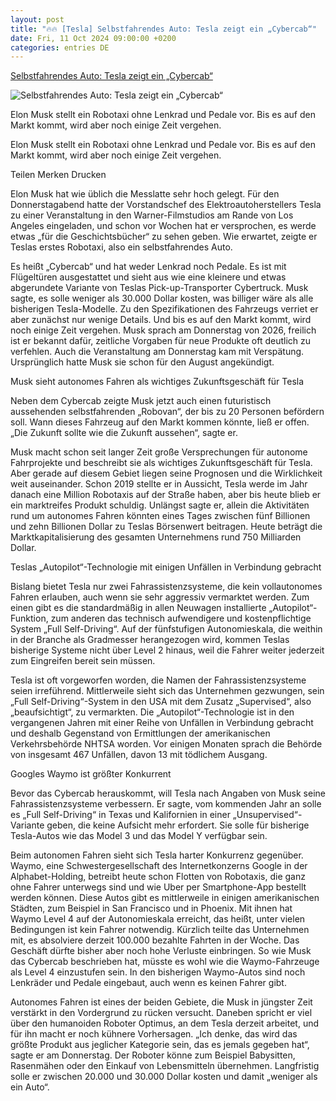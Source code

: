 ```yaml
---
layout: post
title: "🔥🔥 [Tesla] Selbstfahrendes Auto: Tesla zeigt ein „Cybercab“"
date: Fri, 11 Oct 2024 09:00:00 +0200
categories: entries DE
---
```

[Selbstfahrendes Auto: Tesla zeigt ein „Cybercab“](https://www.faz.net/aktuell/wirtschaft/auto-verkehr/selbstfahrendes-auto-tesla-zeigt-ein-cybercab-110039806.html)

![Selbstfahrendes Auto: Tesla zeigt ein „Cybercab“](https://media1.faz.net/ppmedia/aktuell/1752745848/1.10039833/facebook_teaser/tesla-stellte-sein-erstes.jpg)

Elon Musk stellt ein Robotaxi ohne Lenkrad und Pedale vor. Bis es auf den Markt kommt, wird aber noch einige Zeit vergehen.

Elon Musk stellt ein Robotaxi ohne Lenkrad und Pedale vor. Bis es auf den Markt kommt, wird aber noch einige Zeit vergehen.

Teilen Merken Drucken

Elon Musk hat wie üblich die Messlatte sehr hoch gelegt. Für den Donnerstagabend hatte der Vorstandschef des Elektroautoherstellers Tesla zu einer Veranstaltung in den Warner-Filmstudios am Rande von Los Angeles eingeladen, und schon vor Wochen hat er versprochen, es werde etwas „für die Geschichtsbücher“ zu sehen geben. Wie erwartet, zeigte er Teslas erstes Robotaxi, also ein selbstfahrendes Auto.

Es heißt „Cybercab“ und hat weder Lenkrad noch Pedale. Es ist mit Flügeltüren ausgestattet und sieht aus wie eine kleinere und etwas abgerundete Variante von Teslas Pick-up-Transporter Cybertruck. Musk sagte, es solle weniger als 30.000 Dollar kosten, was billiger wäre als alle bisherigen Tesla-Modelle. Zu den Spezifikationen des Fahrzeugs verriet er aber zunächst nur wenige Details. Und bis es auf den Markt kommt, wird noch einige Zeit vergehen. Musk sprach am Donnerstag von 2026, freilich ist er bekannt dafür, zeitliche Vorgaben für neue Produkte oft deutlich zu verfehlen. Auch die Veranstaltung am Donnerstag kam mit Verspätung. Ursprünglich hatte Musk sie schon für den August angekündigt.

Musk sieht autonomes Fahren als wichtiges Zukunftsgeschäft für Tesla

Neben dem Cybercab zeigte Musk jetzt auch einen futuristisch aussehenden selbstfahrenden „Robovan“, der bis zu 20 Personen befördern soll. Wann dieses Fahrzeug auf den Markt kommen könnte, ließ er offen. „Die Zukunft sollte wie die Zukunft aussehen“, sagte er.

Musk macht schon seit langer Zeit große Versprechungen für autonome Fahrprojekte und beschreibt sie als wichtiges Zukunftsgeschäft für Tesla. Aber gerade auf diesem Gebiet liegen seine Prognosen und die Wirklichkeit weit auseinander. Schon 2019 stellte er in Aussicht, Tesla werde im Jahr danach eine Million Robotaxis auf der Straße haben, aber bis heute blieb er ein marktreifes Produkt schuldig. Unlängst sagte er, allein die Aktivitäten rund um autonomes Fahren könnten eines Tages zwischen fünf Billionen und zehn Billionen Dollar zu Teslas Börsenwert beitragen. Heute beträgt die Marktkapitalisierung des gesamten Unternehmens rund 750 Milliarden Dollar.

Teslas „Autopilot“-Technologie mit einigen Unfällen in Verbindung gebracht

Bislang bietet Tesla nur zwei Fahrassistenzsysteme, die kein vollautonomes Fahren erlauben, auch wenn sie sehr aggressiv vermarktet werden. Zum einen gibt es die standardmäßig in allen Neuwagen installierte „Autopilot“-Funktion, zum anderen das technisch aufwendigere und kostenpflichtige System „Full Self-Driving“. Auf der fünfstufigen Autonomieskala, die weithin in der Branche als Gradmesser herangezogen wird, kommen Teslas bisherige Systeme nicht über Level 2 hinaus, weil die Fahrer weiter jederzeit zum Eingreifen bereit sein müssen.

Tesla ist oft vorgeworfen worden, die Namen der Fahrassistenzsysteme seien irreführend. Mittlerweile sieht sich das Unternehmen gezwungen, sein „Full Self-Driving“-System in den USA mit dem Zusatz „Supervised“, also „beaufsichtigt“, zu vermarkten. Die „Autopilot“-Technologie ist in den vergangenen Jahren mit einer Reihe von Unfällen in Verbindung gebracht und deshalb Gegenstand von Ermittlungen der amerikanischen Verkehrsbehörde NHTSA worden. Vor einigen Monaten sprach die Behörde von insgesamt 467 Unfällen, davon 13 mit tödlichem Ausgang.

Googles Waymo ist größter Konkurrent

Bevor das Cybercab herauskommt, will Tesla nach Angaben von Musk seine Fahrassistenzsysteme verbessern. Er sagte, vom kommenden Jahr an solle es „Full Self-Driving“ in Texas und Kalifornien in einer „Unsupervised“-Variante geben, die keine Aufsicht mehr erfordert. Sie solle für bisherige Tesla-Autos wie das Model 3 und das Model Y verfügbar sein.

Beim autonomen Fahren sieht sich Tesla harter Konkurrenz gegenüber. Waymo, eine Schwestergesellschaft des Internetkonzerns Google in der Alphabet-Holding, betreibt heute schon Flotten von Robotaxis, die ganz ohne Fahrer unterwegs sind und wie Uber per Smartphone-App bestellt werden können. Diese Autos gibt es mittlerweile in einigen amerikanischen Städten, zum Beispiel in San Francisco und in Phoenix. Mit ihnen hat Waymo Level 4 auf der Autonomieskala erreicht, das heißt, unter vielen Bedingungen ist kein Fahrer notwendig. Kürzlich teilte das Unternehmen mit, es absolviere derzeit 100.000 bezahlte Fahrten in der Woche. Das Geschäft dürfte bisher aber noch hohe Verluste einbringen. So wie Musk das Cybercab beschrieben hat, müsste es wohl wie die Waymo-Fahrzeuge als Level 4 einzustufen sein. In den bisherigen Waymo-Autos sind noch Lenkräder und Pedale eingebaut, auch wenn es keinen Fahrer gibt.

Autonomes Fahren ist eines der beiden Gebiete, die Musk in jüngster Zeit verstärkt in den Vordergrund zu rücken versucht. Daneben spricht er viel über den humanoiden Roboter Optimus, an dem Tesla derzeit arbeitet, und für ihn macht er noch kühnere Vorhersagen. „Ich denke, das wird das größte Produkt aus jeglicher Kategorie sein, das es jemals gegeben hat“, sagte er am Donnerstag. Der Roboter könne zum Beispiel Babysitten, Rasenmähen oder den Einkauf von Lebensmitteln übernehmen. Langfristig solle er zwischen 20.000 und 30.000 Dollar kosten und damit „weniger als ein Auto“.

